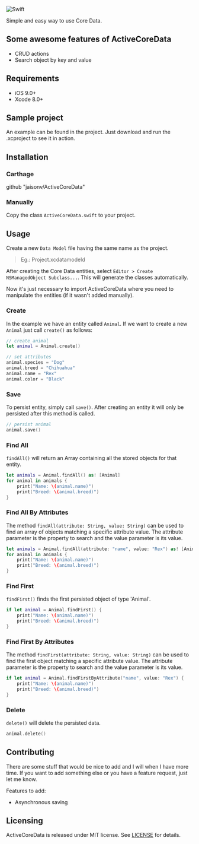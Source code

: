  <!-- ![Logo](https://logo.png) -->

 ![Swift](https://img.shields.io/badge/language-Swift-blue.svg)

 Simple and easy way to use Core Data.

 ## Some awesome features of ActiveCoreData

 - CRUD actions
 - Search object by key and value

 ## Requirements

 - iOS 9.0+
 - Xcode 8.0+

 ## Sample project

 An example can be found in the project. Just download and run the .xcproject to see it in action.

 ## Installation

 ### Carthage

 github "jaisonv/ActiveCoreData"

 ### Manually

 Copy the class `ActiveCoreData.swift` to your project.

 ## Usage

 Create a new `Data Model` file having the same name as the project.

 > Eg.: Project.xcdatamodeld

 After creating the Core Data entities, select `Editor > Create NSManagedObject Subclass...`. This will generate the classes automatically.

 Now it's just necessary to import ActiveCoreData where you need to manipulate the entities (if it wasn't added manually).

 ### Create

 In the example we have an entity called `Animal`. If we want to create a new `Animal` just call `create()` as follows:

 ```swift
 // create animal
 let animal = Animal.create()

 // set attributes
 animal.species = "Dog"
 animal.breed = "Chihuahua"
 animal.name = "Rex"
 animal.color = "Black"

 ```

 ### Save

 To persist entity, simply call `save()`. After creating an entity it will only be persisted after this method is called.

 ```swift
 // persist animal
 animal.save()
 ```

 ### Find All

 `findAll()` will return an Array containing all the stored objects for that entity.

 ```swift
 let animals = Animal.findAll() as! [Animal]
 for animal in animals {
     print("Name: \(animal.name)")
     print("Breed: \(animal.breed)")
 }
 ```

 ### Find All By Attributes

 The method `findAll(attribute: String, value: String)` can be used to find an array of objects matching a specific attribute value. The attribute parameter is the property to search and the value parameter is its value.

 ```swift
 let animals = Animal.findAll(attribute: "name", value: "Rex") as! [Animal]
 for animal in animals {
     print("Name: \(animal.name)")
     print("Breed: \(animal.breed)")
 }
 ```
 ### Find First

 `findFirst()` finds the first persisted object of type 'Animal'.

 ```swift
 if let animal = Animal.findFirst() {
     print("Name: \(animal.name)")
     print("Breed: \(animal.breed)")
 }
 ```

 ### Find First By Attributes

 The method `findFirst(attribute: String, value: String)` can be used to find the first object matching a specific attribute value. The attribute parameter is the property to search and the value parameter is its value.

 ```swift
 if let animal = Animal.findFirstByAttribute("name", value: "Rex") {
     print("Name: \(animal.name)")
     print("Breed: \(animal.breed)")
 }
 ```

 ### Delete

 `delete()` will delete the persisted data.

 ```swift
 animal.delete()
 ```

 ## Contributing

 There are some stuff that would be nice to add and I will when I have more time. If you want to add something else or you have a feature request, just let me know.

 Features to add:
 - Asynchronous saving

 ## Licensing

  ActiveCoreData is released under MIT license. See [LICENSE](/LICENSE) for details.
